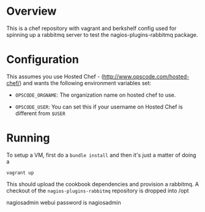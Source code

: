 Overview
========

This is a chef repository with vagrant and berkshelf config used for
spinning up a rabbitmq server to test the nagios-plugins-rabbitmq
package.

Configuration
=============

This assumes you use Hosted Chef -
(http://www.opscode.com/hosted-chef/) and wants the following
environment variables set:

* `OPSCODE_ORGNAME`: The organization name on hosted chef to use.

* `OPSCODE_USER`:  You can set this if your username on Hosted Chef is
  different from `$USER`

Running
=======

To setup a VM, first do a `bundle install` and then it's just a matter
of doing a

    vagrant up

This should upload the cookbook dependencies and provision a rabbitmq.
A checkout of the `nagios-plugins-rabbitmq` repository is dropped into
/opt


nagiosadmin webui password is nagiosadmin
